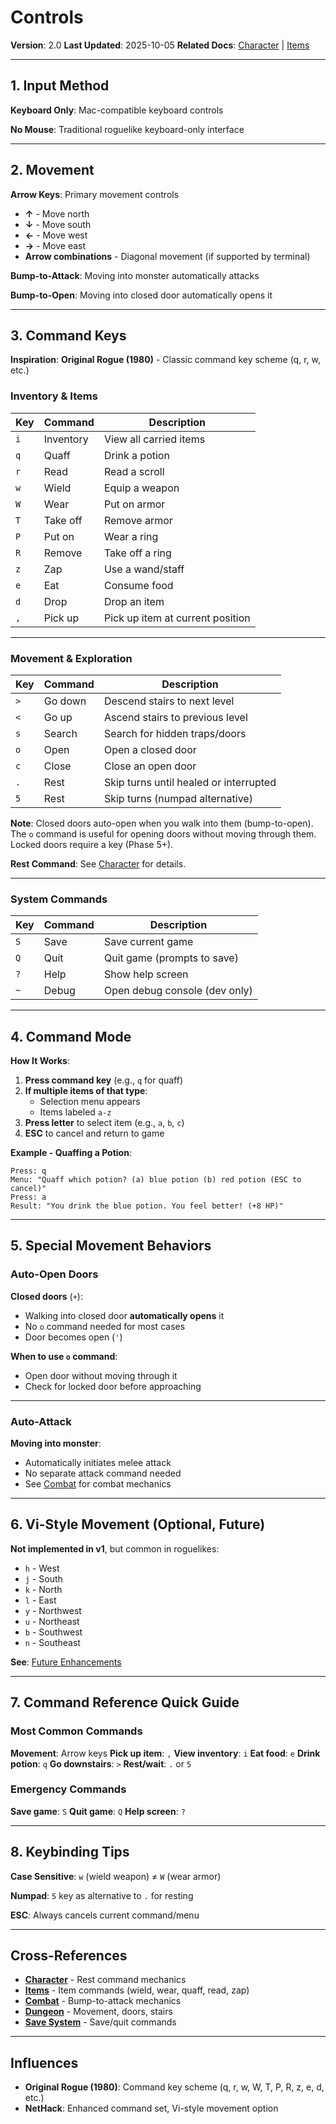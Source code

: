 # Controls

**Version**: 2.0
**Last Updated**: 2025-10-05
**Related Docs**: [Character](./02-character.md) | [Items](./05-items.md)

---

## 1. Input Method

**Keyboard Only**: Mac-compatible keyboard controls

**No Mouse**: Traditional roguelike keyboard-only interface

---

## 2. Movement

**Arrow Keys**: Primary movement controls

- **↑** - Move north
- **↓** - Move south
- **←** - Move west
- **→** - Move east
- **Arrow combinations** - Diagonal movement (if supported by terminal)

**Bump-to-Attack**: Moving into monster automatically attacks

**Bump-to-Open**: Moving into closed door automatically opens it

---

## 3. Command Keys

**Inspiration**: **Original Rogue (1980)** - Classic command key scheme (q, r, w, etc.)

### Inventory & Items

| Key | Command | Description |
|-----|---------|-------------|
| `i` | Inventory | View all carried items |
| `q` | Quaff | Drink a potion |
| `r` | Read | Read a scroll |
| `w` | Wield | Equip a weapon |
| `W` | Wear | Put on armor |
| `T` | Take off | Remove armor |
| `P` | Put on | Wear a ring |
| `R` | Remove | Take off a ring |
| `z` | Zap | Use a wand/staff |
| `e` | Eat | Consume food |
| `d` | Drop | Drop an item |
| `,` | Pick up | Pick up item at current position |

---

### Movement & Exploration

| Key | Command | Description |
|-----|---------|-------------|
| `>` | Go down | Descend stairs to next level |
| `<` | Go up | Ascend stairs to previous level |
| `s` | Search | Search for hidden traps/doors |
| `o` | Open | Open a closed door |
| `c` | Close | Close an open door |
| `.` | Rest | Skip turns until healed or interrupted |
| `5` | Rest | Skip turns (numpad alternative) |

**Note**: Closed doors auto-open when you walk into them (bump-to-open). The `o` command is useful for opening doors without moving through them. Locked doors require a key (Phase 5+).

**Rest Command**: See [Character](./02-character.md#rest-command) for details.

---

### System Commands

| Key | Command | Description |
|-----|---------|-------------|
| `S` | Save | Save current game |
| `Q` | Quit | Quit game (prompts to save) |
| `?` | Help | Show help screen |
| `~` | Debug | Open debug console (dev only) |

---

## 4. Command Mode

**How It Works**:

1. **Press command key** (e.g., `q` for quaff)
2. **If multiple items of that type**:
   - Selection menu appears
   - Items labeled `a-z`
3. **Press letter** to select item (e.g., `a`, `b`, `c`)
4. **ESC** to cancel and return to game

**Example - Quaffing a Potion**:
```
Press: q
Menu: "Quaff which potion? (a) blue potion (b) red potion (ESC to cancel)"
Press: a
Result: "You drink the blue potion. You feel better! (+8 HP)"
```

---

## 5. Special Movement Behaviors

### Auto-Open Doors

**Closed doors** (`+`):
- Walking into closed door **automatically opens** it
- No `o` command needed for most cases
- Door becomes open (`'`)

**When to use `o` command**:
- Open door without moving through it
- Check for locked door before approaching

---

### Auto-Attack

**Moving into monster**:
- Automatically initiates melee attack
- No separate attack command needed
- See [Combat](./09-combat.md) for combat mechanics

---

## 6. Vi-Style Movement (Optional, Future)

**Not implemented in v1**, but common in roguelikes:

- `h` - West
- `j` - South
- `k` - North
- `l` - East
- `y` - Northwest
- `u` - Northeast
- `b` - Southwest
- `n` - Southeast

**See**: [Future Enhancements](./14-future.md)

---

## 7. Command Reference Quick Guide

### Most Common Commands

**Movement**: Arrow keys
**Pick up item**: `,`
**View inventory**: `i`
**Eat food**: `e`
**Drink potion**: `q`
**Go downstairs**: `>`
**Rest/wait**: `.` or `5`

### Emergency Commands

**Save game**: `S`
**Quit game**: `Q`
**Help screen**: `?`

---

## 8. Keybinding Tips

**Case Sensitive**: `w` (wield weapon) ≠ `W` (wear armor)

**Numpad**: `5` key as alternative to `.` for resting

**ESC**: Always cancels current command/menu

---

## Cross-References

- **[Character](./02-character.md)** - Rest command mechanics
- **[Items](./05-items.md)** - Item commands (wield, wear, quaff, read, zap)
- **[Combat](./09-combat.md)** - Bump-to-attack mechanics
- **[Dungeon](./03-dungeon.md)** - Movement, doors, stairs
- **[Save System](./12-save-system.md)** - Save/quit commands

---

## Influences

- **Original Rogue (1980)**: Command key scheme (q, r, w, W, T, P, R, z, e, d, etc.)
- **NetHack**: Enhanced command set, Vi-style movement option
